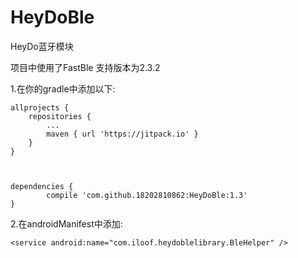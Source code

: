 # HeyDoBle
HeyDo蓝牙模块

项目中使用了FastBle
支持版本为2.3.2

1.在你的gradle中添加以下:

	allprojects {
		repositories {
			...
			maven { url 'https://jitpack.io' }
		}
	}
  
  
  
  	dependencies {
	        compile 'com.github.18202810862:HeyDoBle:1.3'
	}
  
2.在androidManifest中添加:

 	<service android:name="com.iloof.heydoblelibrary.BleHelper" />

  
  
  
  
